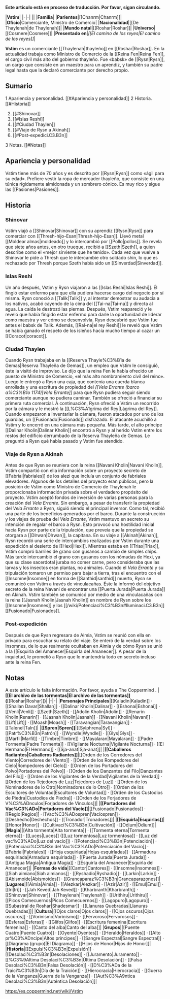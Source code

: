 **Este artículo está en proceso de traducción. Por favor, sigan circulando.**


|**Vstim**|
|-|-|
||
|**Familia**|
|**Parientes**|[[Chanrm\|Chanrm]]|
|**Oficio**|Comerciante, Ministro de Comercio|
|**Nacionalidad**|[[De Thaylenah\|de Thaylenah]]|
|**Mundo natal**|[[Roshar\|Roshar]]|
|**Universo**|[[Cosmere\|Cosmere]]|
|**Presentado en**|*[[El camino de los reyes\|El camino de los reyes]]*|

**Vstim** es un comerciante [[Thaylenah\|thayleño]] en [[Roshar\|Roshar]]. En la actualidad trabaja como Ministro de Comercio de la [[Reina Fen\|Reina Fen]], el cargo civil más alto del gobierno thayleño. Fue «babsk» de [[Rysn\|Rysn]], un cargo que consiste en un maestro para un aprendiz, y también su padre legal hasta que la declaró comerciante por derecho propio.

## Sumario

1 Apariencia y personalidad. [[#Apariencia y personalidad]] 
2 Historia. [[#Historia]] 

2. [[#Shinovar]] 
2. [[#Islas Reshi]] 
2. [[#Ciudad Thaylen]] 
2. [[#Viaje de Rysn a Akinah]] 
2. [[#Post-expedici.C3.B3n]] 


3 Notas. [[#Notas]] 


## Apariencia y personalidad
Vstim tiene más de 70 años y es descrito por [[Rysn\|Rysn]] como «ágil para su edad». Prefiere vestir la ropa de mercader thayleño, que consiste en una túnica rígidamente almidonada y un sombrero cónico. Es muy rico y sigue las [[Pasiones\|Pasiones]].

## Historia
### Shinovar
Vstim viajó a [[Shinovar\|Shinovar]] con su aprendiz [[Rysn\|Rysn]] para comerciar con [[Thresh-hijo-Esan\|Thresh-hijo-Esan]]. Llevó metal [[Moldear almas\|moldeado]] y lo intercambió por [[Pollo\|pollos]]. Se revela que siete años antes, en otro trueque, recibió a [[Szeth\|Szeth]], a quien describe como el «mejor sirviente que he tenido». Cada vez que vuelve a Shinovar le pide a Thresh que le intercambie otro soldado shin, lo que es rechazado por Thresh porque Szeth había sido un [[Sinverdad\|Sinverdad]].

### Islas Reshi
Un año después, Vstim y Rysn viajaron a las [[Islas Reshi\|Islas Reshi]]. Él fingió estar enfermo para que ella pudiera hacerse cargo del negocio por sí misma. Rysn conoció a [[Talik\|Talik]] y, al intentar demostrar su audacia a los nativos, acabó cayendo de la cima del [[Tai-na\|Tai-na]] y directa al agua. La caída le destrozó las piernas. Después, Vstim reapareció y le reveló que había fingido estar enfermo para darle la oportunidad de liderar como maestra y ver cómo se desenvolvía. Rysn descubrió que Vstim fue antes el babsk de Talik. Además, [[Ral-na\|el rey Reshi]] le reveló que Vstim se había ganado el respeto de los isleños hacía mucho tiempo al cazar un [[Coracot\|coracot]].

### Ciudad Thaylen
Cuando Rysn trabajaba en la [[Reserva Thayle%C3%B1a de Gemas\|Reserva Thayleña de Gemas]], un empleo que Vstim le consiguió, éste la visitó de improviso. Le dijo que la reina Fen le había ofrecido un puesto de Ministro de Comercio, «el más alto nombramiento civil del reino». Luego le entregó a Rysn una caja, que contenía una cuerda blanca enrollada y una escritura de propiedad del *[[Vela Errante (barco a%C3%B1o 1174)\|Vela Errante]]* para que Rysn pudiera seguir siendo comerciante aunque no pudiera caminar. También se ofreció a financiar su primera ruta comercial.
A continuación, Rysn ofreció a Vstim un recorrido por la cámara y le mostró la [[L%C3%A1grima del Rey\|Lágrima del Rey]]. Cuando empezaron a inventariar la cámara, fueron atacados por uno de los guardias, un [[Fusionado\|Fusionado]] disfrazado. El atacante acuchilló a Vstim y lo encerró en una cámara más pequeña.
Más tarde, el alto príncipe [[Dalinar Kholin\|Dalinar Kholin]] encontró a Rysn y al herido Vstim entre los restos del edificio derrumbado de la Reserva Thayleña de Gemas. Le preguntó a Rysn qué había pasado y Vstim fue atendido.

### Viaje de Rysn a Akinah
Antes de que Rysn se reuniera con la reina [[Navani Kholin\|Navani Kholin]], Vstim compartió con ella información sobre un proyecto secreto de [[Fabrial\|fabriales]] de los alezi que incluía un conjunto de fabriales elevadores. Algunos de los detalles del proyecto eran públicos, pero la posición de Vstim como Ministro de Comercio de Thaylenah le proporcionaba información privada sobre el verdadero propósito del proyecto.
Vstim aceptó fondos de inversión de varias personas para la creación del *Vela Errante*. Sin embargo, a pesar de transferir la propiedad del *Vela Errante* a Rysn, siguió siendo el principal inversor. Como tal, recibió una parte de los beneficios generados por el barco.
Durante la construcción y los viajes de prueba del *Vela Errante*, Vstim mantuvo en secreto su intención de regalar el barco a Rysn. Esto provocó una hostilidad inicial hacia Rysn por parte de la tripulación, que preveía que la propiedad se otorgara a [[Dlrwan\|Dlrwan]], la capitana.
En su viaje a [[Akinah\|Akinah]], Rysn recordó una serie de intercambios realizados por Vstim durante una expedición al desierto de [[Hexi\|Hexi]]. Mientras estaba en [[Triax\|Triax]], Vstim compró barriles de grano con gusanos a cambio de simples chips. Más tarde intercambió el grano con gusanos con los nómadas de Hexi, ya que su clase sacerdotal juraba no comer carne, pero consideraba que las larvas y los insectos eran plantas, no animales.
Cuando el *Vela Errante* y su tripulación tomaron un permiso para bajar a tierra, tras el encuentro con el [[Insomne\|Insomne]] en forma de [[Santhid\|santhid]] muerto, Rysn se comunicó con Vstim a través de vinculacañas. Éste la informó del objetivo secreto de la reina Navani de encontrar una [[Puerta Jurada\|Puerta Jurada]] en Akinah. Vstim también se comunicó por medio de una vinculacañas con la reina [[Jasnah Kholin\|Jasnah Kholin]] en nombre de Rysn sobre los [[Insomne\|Insomnes]] y los [[/wiki/Potenciaci%C3%B3n#Iluminaci.C3.B3n]] [[Fusionado\|Fusionados]].

### Post-expedición
Después de que Rysn regresara de Aimia, Vstim se reunió con ella en privado para escuchar su relato del viaje. Se enteró de la verdad sobre los Insomnes, de lo que realmente ocultaban en Aimia y de cómo Rysn se unió a la [[Esquirla del Amanecer\|Esquirla del Amanecer]]. A pesar de la inquietud, le prometió a Rysn que lo mantendría todo en secreto incluso ante la reina Fen.

## Notas

A este artículo le falta información. Por favor, ayuda a The Coppermind .
|**[[El archivo de las tormentas\|El archivo de las tormentas]] (**[[Roshar\|Roshar]]**)**|
|-|-|
|**Personajes Principales**|[[Kaladin\|Kaladin]] · [[Shallan Davar\|Shallan]] · [[Dalinar Kholin\|Dalinar]] · [[Eshonai\|Eshonai]] · [[Venli\|Venli]] · [[Szeth\|Szeth]] · [[Adolin Kholin\|Adolin]] · [[Renarin Kholin\|Renarin]] · [[Jasnah Kholin\|Jasnah]] · [[Navani Kholin\|Navani]] · [[Lift\|Lift]] · [[Moash\|Moash]] · [[Taravangian\|Taravangian]] · [[Talenel\|Taln]]|
|**[[Spren\|Spren]]**|[[Sylphrena\|Syl]] · [[Patr%C3%B3n\|Patrón]] · [[Wyndle\|Wyndle]] · [[Glys\|Glys]] · [[Marfil\|Marfil]] · [[Timbre\|Timbre]] · [[Mayalaran\|Mayalaran]] · [[Padre Tormenta\|Padre Tormenta]] · [[Vigilante Nocturna\|Vigilante Nocturna]] · [[El Hermano\|El Hermano]] · [[Sja-anat\|Sja-anat]]|
|**[[Caballeros Radiantes\|Caballeros Radiantes]]**|[[Orden de los Corredores del Viento\|Corredores del Viento]] · [[Orden de los Rompedores del Cielo\|Rompedores del Cielo]] · [[Orden de los Portadores del Polvo\|Portadores del Polvo]] · [[Orden de los Danzantes del Filo\|Danzantes del Filo]] · [[Orden de los Vigilantes de la Verdad\|Vigilantes de la Verdad]] · [[Orden de los Tejedores de Luz\|Tejedores de Luz]] · [[Orden de los Nominadores de lo Otro\|Nominadores de lo Otro]] · [[Orden de los Escultores de Voluntad\|Escultores de Voluntad]] · [[Orden de los Custodios de Piedra\|Custodios de Piedra]] · [[Orden de los Forjadores de V%C3%ADnculos\|Forjadores de Vínculos]]|
|**[[Portadores del Vac%C3%ADo\|Portadores del Vacío]]**|[[Fusionado\|Fusionados]] · [[Regio\|Regios]] · [[Vac%C3%ADospren\|Vacíospren]] · [[Deshecho\|Deshechos]] · [[Tronador\|Tronadores]]|
|**[[Esquirla\|Esquirlas]]**|[[Honor\|Honor]] · [[Cultivaci%C3%B3n\|Cultivación]] · [[Odium\|Odium]]|
|**Magia**|[[Alta tormenta\|Alta tormenta]] · [[Tormenta eterna\|Tormenta eterna]] · [[Luces\|Luces]] ([[Luz tormentosa\|Luz tormentosa]] · [[Luz del vac%C3%ADo\|Luz del vacío]]) · [[Potenciaci%C3%B3n\|Potenciación]] · [[Potenciaci%C3%B3n del Vac%C3%ADo\|Potenciación del Vacío]] · [[Fabrial\|Fabriales]] · [[Hoja esquirlada\|Hojas esquirladas]] · [[Armadura esquirlada\|Armadura esquirlada]] · [[Puerta Jurada\|Puerta Jurada]] · [[Antigua Magia\|Antigua Magia]] · [[Esquirla del Amanecer\|Esquirla del Amanecer]]|
|**Formas de vida**|[[Cantor\|Cantores]] · [[Insomne\|Insomnes]] · [[Siah aimiano\|Siah aimianos]] · [[Ryshadio\|Ryshadio]] · [[Larkin\|Larkin]] · [[Abismoide\|Abismoides]] · [[Grancaparaz%C3%B3n\|Grancaparazones]]|
|**Lugares**|[[Aimia\|Aimia]] · [[Alezkar\|Alezkar]] · [[Azir\|Azir]] · [[Emul\|Emul]] · [[Iri\|Iri]] · [[Jah Keved\|Jah Keved]] · [[Kharbranth\|Kharbranth]] · [[Shinovar\|Shinovar]] · [[Thaylenah\|Thaylenah]] · [[Urithiru\|Urithiru]] · [[Picos Comecuernos\|Picos Comecuernos]] · [[Lagopuro\|Lagopuro]] · [[Subastral de Roshar\|Shadesmar]] · [[Llanuras Quebradas\|Llanuras Quebradas]]|
|**Cultura**|[[Ojos claros\|Ojos claros]] · [[Ojos oscuros\|Ojos oscuros]] · [[Vorinismo\|Vorinismo]] · [[Fervoroso\|Fervorosos]] · [[Esferas\|Esferas]] · [[Glifos\|Glifos]] · [[Escritura femenina\|Escritura femenina]] · [[Canto del alba\|Canto del alba]]|
|**Grupos**|[[Puente Cuatro\|Puente Cuatro]] · [[Oyente\|Oyentes]] · [[Heraldo\|Heraldos]] · [[Alto pr%C3%ADncipe\|Altos príncipes]] · [[Sangre Espectral\|Sangre Espectral]] · [[Diagrama (grupo)\|El Diagrama]] · [[Hijos de Honor\|Hijos de Honor]]|
|**Historia**|[[Expulsi%C3%B3n\|Expulsión]] · [[Desolaci%C3%B3n\|Desolaciones]] · [[Juramento\|Juramento]] · [[%C3%9Altima Desolaci%C3%B3n\|Última Desolación]] · [[Falsa Desolaci%C3%B3n\|Falsa Desolación]] · [[D%C3%ADa de la Traici%C3%B3n\|Día de la Traición]] · [[Hierocracia\|Hierocracia]] · [[Guerra de la Venganza\|Guerra de la Venganza]] · [[Aut%C3%A9ntica Desolaci%C3%B3n\|Auténtica Desolación]]|



https://es.coppermind.net/wiki/Vstim